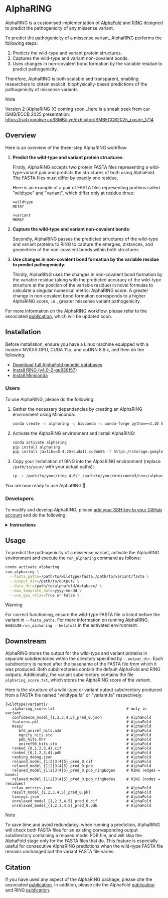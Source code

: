 # AlphaRING

AlphaRING is a customised implementation of [AlphaFold](https://github.com/google-deepmind/alphafold) and [RING](https://ring.biocomputingup.it/) designed to predict the pathogenicity of any missense variant. 

To predict the pathogenicity of a missense variant, AlphaRING performs the following steps: 

1. Predicts the wild-type and variant protein structures.
2. Captures the wild-type and variant non-covalent bonds.
3. Uses changes in non-covalent bond formation by the variable residue to predict pathogenicity.

Therefore, AlphaRING is both scalable and transparent, enabling researchers to obtain explicit, biophysically-based predictions of the pathogenicity of missense variants.

> [!NOTE]
> Version 2 (AlphaRING-X) coming soon...here is a sneak peek from our ISMB/ECCB 2025 presentation: https://iscb.junolive.co/ISMB/live/exhibitor/ISMBECCB2025_poster_1714

## Overview

Here is an overview of the three-step AlphaRING workflow:

1. **Predict the wild-type and variant protein structures**:

   Firstly, AlphaRING accepts two protein FASTA files representing a wild-type:variant pair and predicts the structures of both using AlphaFold. The FASTA files must differ by exactly one residue.

   Here is an example of a pair of FASTA files representing proteins called "wildtype" and "variant", which differ only at residue three:

   ```
   >wildtype
   MKTAY
   ```
   
   ```
   >variant
   MKMAY
   ```

2. **Capture the wild-type and variant non-covalent bonds**:

   Secondly, AlphaRING passes the predicted structures of the wild-type and variant proteins to RING to capture the energies, distances, and geometries of the non-covalent bonds within both structures.

3. **Use changes in non-covalent bond formation by the variable residue to predict pathogenicity**:

   Thirdly, AlphaRING uses the changes in non-covalent bond formation by the variable residue (along with the predicted accuracy of the wild-type structure at the position of the variable residue) in novel formulas to calculate a singular numerical metric: AlphaRING score. A greater change in non-covalent bond formation corresponds to a higher AlphaRING score, i.e., greater missense variant pathogenicity.

For more information on the AlphaRING workflow, please refer to the associated [publication](https://www.biorxiv.org/content/10.1101/2024.11.12.623182v2), which will be updated soon.

## Installation

Before installation, ensure you have a Linux machine equipped with a modern NVIDIA GPU, CUDA 11.x, and cuDNN 8.6.x, and then do the following:

- [Download full AlphaFold genetic databases](https://github.com/google-deepmind/alphafold?tab=readme-ov-file#genetic-databases) 
- [Install RING (v4.0-2-ge939f57)](https://biocomputingup.it/services/download/)
- [Install Miniconda](https://docs.anaconda.com/miniconda/)

### Users

To use AlphaRING, please do the following:

1. Gather the necessary dependencies by creating an AlphaRING environment using Miniconda:

   ```bash
   conda create -n alpharing -c bioconda -c conda-forge python==3.10 hmmer kalign2 pdbfixer hhsuite==3.3.0 openmm==8.0.0
   ```

2. Activate the AlphaRING environment and install AlphaRING:

   ```bash
   conda activate alpharing
   pip install alpharing
   pip install jaxlib==0.4.25+cuda11.cudnn86 -f https://storage.googleapis.com/jax-releases/jax_cuda_releases.html
   ```

3. Copy your installation of RING into the AlphaRING environment (replace `/path/to/your/` with your actual paths): 

   ```bash
   cp -r /path/to/your/ring-4.0/* /path/to/your/miniconda3/envs/alpharing/lib/python3.10/site-packages/ring/.
   ```

You are now ready to use AlphaRING 🎉

### Developers

To modify and develop AlphaRING, please 
[add your SSH key to your GitHub account](https://docs.github.com/en/authentication/connecting-to-github-with-ssh/adding-a-new-ssh-key-to-your-github-account) and do the following:

<details>
<summary><b>Instructions</b></summary>

<br>

1. Clone the AlphaRING GitHub repository:

   ```bash
   git clone --recurse-submodules git@github.com:loggy01/alpharing.git
   cd alpharing
   ```

2. Create the AlphaRING environment as described for users:

   ```bash
   conda create -n alpharing -c bioconda -c conda-forge python==3.10 hmmer kalign2 pdbfixer hhsuite==3.3.0 openmm==8.0.0
   ```

3. Activate the AlphaRING environment and install AlphaRING and the AlphaFold submodule (only needs to be done once):

   ```bash
   conda activate alpharing
   pip install -e .
   pip install jaxlib==0.4.25+cuda11.cudnn86 -f https://storage.googleapis.com/jax-releases/jax_cuda_releases.html
   pip install -e alphafold --no-deps
   ```

4. Begin development. Any changes made in the activated environment will be recognised and should be tested:

   ```bash
   pip install pytest
   pytest tests/
   ```

5. Before pushing to the remote or submitting a pull request, ensure that you install and test AlphaRING:

   ```bash
   pip install .
   pip install jaxlib==0.4.25+cuda11.cudnn86 -f https://storage.googleapis.com/jax-releases/jax_cuda_releases.html
   pytest tests/
   ```

</details>

## Usage

To predict the pathogenicity of a missense variant, activate the AlphaRING environment and execute the `run_alpharing` command as follows:

```bash
conda activate alpharing
run_alpharing \
  --fasta_paths=/path/to/wildtype/fasta,/path/to/variant/fasta \
  --output_dir=/path/to/output/ \
  --data_dir=/path/to/alphafold/database/ \
  --max_template_date=yyyy-mm-dd \
  --use_gpu_relax=True or False \
```

> [!WARNING]
> For correct functioning, ensure the wild-type FASTA file is listed before the variant in `--fasta_paths`. For more information on running AlphaRING, execute `run_alpharing --helpfull` in the activated environment.

## Downstream

AlphaRING stores the output for the wild-type and variant proteins in separate subdirectories within the directory specified by `--output_dir`. Each subdirectory is named after the basename of the FASTA file from which it was produced. Both subdirectories contain the default AlphaFold and RING outputs. Additionally, the variant subdirectory contains the file `alpharing_score.txt`, which stores the AlphaRING score of the variant.

Here is the structure of a wild-type or variant output subdirectory produced from a FASTA file named "wildtype.fa" or "variant.fa" respectively:

```
{wildtype|variant}/              
   alpharing_score.txt                                # only in variant
   confidence_model_{1,2,3,4,5}_pred_0.json           # AlphaFold
   features.pkl                                       # AlphaFold
   msas/                                              # AlphaFold
      bfd_uniref_hits.a3m                             # AlphaFold
      mgnify_hits.sto                                 # AlphaFold
      pdb_hits.hhr                                    # AlphaFold
      uniref90_hits.sto                               # AlphaFold
   ranked_{0,1,2,3,4}.cif                             # AlphaFold
   ranked_{0,1,2,3,4}.pdb                             # AlphaFold
   ranking_debug.json                                 # AlphaFold
   relaxed_model_{1|2|3|4|5}_pred_0.cif               # AlphaFold
   relaxed_model_{1|2|3|4|5}_pred_0.pdb               # AlphaFold
   relaxed_model_{1|2|3|4|5}_pred_0.pdb_ringEdges     # RING (edges = bonds)
   relaxed_model_{1|2|3|4|5}_pred_0.pdb_ringNodes     # RING (nodes = residues)
   relax_metrics.json                                 # AlphaFold
   result_model_{1,2,3,4,5}_pred_0.pkl                # AlphaFold
   timings.json                                       # AlphaFold
   unrelaxed_model_{1,2,3,4,5}_pred_0.cif             # AlphaFold
   unrelaxed_model_{1,2,3,4,5}_pred_0.pdb             # AlphaFold
```
> [!NOTE]
> To save time and avoid redundancy, when running a prediction, AlphaRING will check both FASTA files for an existing corresponding output subdirectory containing a relaxed model PDB file, and will skip the AlphaFold stage only for the FASTA files that do. This feature is especially useful for consecutive AlphaRING predictions when the wild-type FASTA file remains unchanged but the variant FASTA file varies.

## Citation

If you have used any aspect of the AlphaRING package, please cite the associated [publication](https://www.biorxiv.org/content/10.1101/2024.11.12.623182v2). In addition, please cite the AlphaFold [publication](https://www.nature.com/articles/s41586-021-03819-2) and RING [publication](https://academic.oup.com/nar/article/52/W1/W306/7660079).

